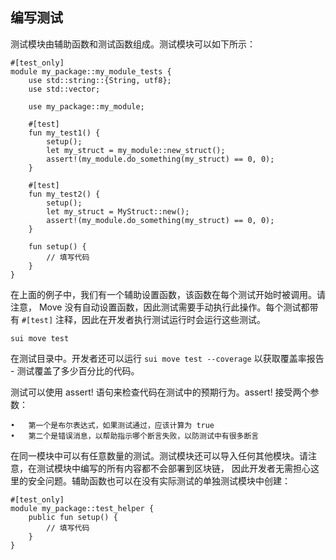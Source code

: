 ## 编写测试

测试模块由辅助函数和测试函数组成。测试模块可以如下所示：

```move
#[test_only]
module my_package::my_module_tests {
    use std::string::{String, utf8};
    use std::vector;

    use my_package::my_module;

    #[test]
    fun my_test1() {
        setup();
        let my_struct = my_module::new_struct();
        assert!(my_module.do_something(my_struct) == 0, 0);
    }

    #[test]
    fun my_test2() {
        setup();
        let my_struct = MyStruct::new();
        assert!(my_module.do_something(my_struct) == 0, 0);
    }

    fun setup() {
        // 填写代码
    }
}
```
在上面的例子中，我们有一个辅助设置函数，该函数在每个测试开始时被调用。请注意，
Move 没有自动设置函数，因此测试需要手动执行此操作。每个测试都带有 `#[test]` 注释，因此在开发者执行测试运行时会运行这些测试。

```move
sui move test
```
在测试目录中。开发者还可以运行 `sui move test --coverage` 以获取覆盖率报告 - 测试覆盖了多少百分比的代码。

测试可以使用 assert! 语句来检查代码在测试中的预期行为。assert! 接受两个参数：

	•	第一个是布尔表达式，如果测试通过，应该计算为 true
	•	第二个是错误消息，以帮助指示哪个断言失败，以防测试中有很多断言

在同一模块中可以有任意数量的测试。测试模块还可以导入任何其他模块。请注意，在测试模块中编写的所有内容都不会部署到区块链，
因此开发者无需担心这里的安全问题。辅助函数也可以在没有实际测试的单独测试模块中创建：

```move
#[test_only]
module my_package::test_helper {
    public fun setup() {
        // 填写代码
    }
}
```

